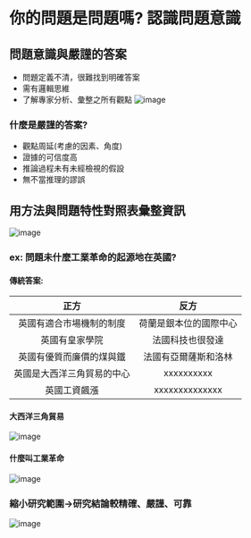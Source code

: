 # 你的問題是問題嗎? 認識問題意識
## 問題意識與嚴謹的答案
* 問題定義不清，很難找到明確答案
* 需有邏輯思維
* 了解專家分析、彙整之所有觀點
![image](https://user-images.githubusercontent.com/62127656/156890571-7153ff12-5711-4b80-aad4-b6266c5098c5.png)

### 什麼是嚴謹的答案?
* 觀點周延(考慮的因素、角度)
* 證據的可信度高
* 推論過程未有未經檢視的假設
* 無不當推理的謬誤
## 用方法與問題特性對照表彙整資訊
![image](https://user-images.githubusercontent.com/62127656/156891650-c67c789b-bac4-4d76-9af7-ba6576427c5a.png)
### ex: 問題未什麼工業革命的起源地在英國?
#### 傳統答案:
| 正方 | 反方|
|:------:|:-----:|
英國有適合市場機制的制度| 荷蘭是銀本位的國際中心
英國有皇家學院 | 法國科技也很發達
英國有優質而廉價的煤與鐵 | 法國有亞爾薩斯和洛林
英國是大西洋三角貿易的中心 |xxxxxxxxxx
英國工資飆漲 |xxxxxxxxxxxxxx
#### 大西洋三角貿易
![image](https://user-images.githubusercontent.com/62127656/156890985-e669d94e-f159-41c2-8354-859082a7cb58.png)
#### 什麼叫工業革命
![image](https://user-images.githubusercontent.com/62127656/156891090-4e15c8d1-0780-4082-9dbc-3ab785c0f612.png)
### 縮小研究範圍→研究結論較精確、嚴謹、可靠
![image](https://user-images.githubusercontent.com/62127656/156891214-416d11cb-9247-43b8-9668-b57b5b914f15.png)

